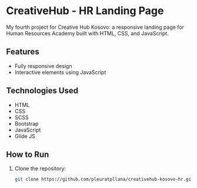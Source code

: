 # CreativeHub - HR Landing Page

My fourth project for Creative Hub Kosovo: a responsive landing page for Human Resources Academy built with HTML, CSS, and JavaScript.

## Features

- Fully responsive design
- Interactive elements using JavaScript

## Technologies Used

- HTML
- CSS
- SCSS
- Bootstrap
- JavaScript
- Glide JS

## How to Run

1. Clone the repository:
   ```bash
   git clone https://github.com/pleuratpllana/creativehub-kosovo-hr.git

